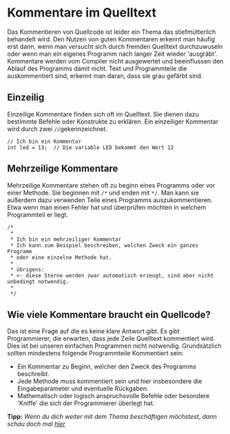 # Kommentare im Quelltext

Das Kommentieren von Quellcode ist leider ein Thema das stiefmütterlich behandelt wird. Den Nutzen von guten Kommentaren erkennt man häufig erst dann, wenn man versucht sich durch fremden Quelltext durchzuwuseln oder wenn man ein eigenes Programm nach langer Zeit wieder 'ausgräbt'. Kommentare werden vom Compiler nicht ausgewertet und beeinflussen den Ablauf des Programms damit nicht. Text und Programmteile die auskommentiert sind, erkennt man daran, dass sie grau gefärbt sind. 

## Einzeilig
Einzeilige Kommentare finden sich oft im Quelltext. Sie dienen dazu bestimmte Befehle oder Konstrukte  zu erklären.
Ein einzeiliger Kommentar wird durch zwei `//`gekennzeichnet. 

```arduino
// Ich bin ein Kommentar
int led = 13;  // Die variable LED bekommt den Wert 12
```
## Mehrzeilige Kommentare
Mehrzeilige Kommentare stehen oft zu beginn eines Programms oder vor einer Methode. Sie beginnen mit `/*` und enden mit `*/`. Man kann sie außerdem dazu verwenden Teile eines Programms auszukommentieren. Etwa wenn man einen Fehler hat und überprüfen möchten in welchem Programmteil er liegt. 

```arduino
/*
 *
 * Ich bin ein mehrzeiliger Kommentar
 * Ich kann zum Beispiel beschreiben, welchen Zweck ein ganzes Programm 
 * oder eine einzelne Methode hat.
 * 
 * übrigens:
 * <- diese Sterne werden zwar automatisch erzeugt, sind aber nicht unbedingt notwendig.
 *
 */
```

## Wie viele Kommentare braucht ein Quellcode?
Das ist eine Frage auf die es keine klare Antwort gibt. Es gibt Programmierer, die erwarten, dass jede Zeile Quelltext kommentiert wird. Dies ist bei unseren einfachen Programmen nicht notwendig. Grundsätzlich sollten mindestens folgende Programmteile Kommentiert sein:

- Ein Kommentar zu Beginn, welcher den Zweck des Programms beschreibt.
- Jede Methode muss kommentiert sein und hier insbesondere die Eingabeparameter und eventuelle Rückgaben. 
- Mathematisch oder logisch anspruchsvolle Befehle oder besondere 'Kniffe' die sich der Programmierer überlegt hat.

**Tipp:** *Wenn du dich weiter mit dem Thema beschäftigen möchstest, dann schau doch mal [hier](https://de.wikipedia.org/wiki/Javadoc)*